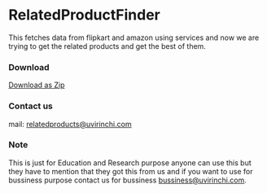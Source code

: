 # RelatedProductFinder
This fetches data from flipkart and amazon using services and now we are trying to get the related products and get the best of them.

### Download
[Download as Zip](https://github.com/virinchi16/RelatedProductFinder/archive/master.zip)

### Contact us
mail: relatedproducts@uvirinchi.com

### Note
This is just for Education and Research purpose anyone can use this but they have to mention that they got this from us and if you want to use for bussiness purpose contact us for bussiness [bussiness@uvirinchi.com](mailto:bussiness@uvirinchi.com).
